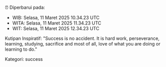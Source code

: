 ⏰ Diperbarui pada:
- WIB: Selasa, 11 Maret 2025 10.34.23 UTC
- WITA: Selasa, 11 Maret 2025 11.34.23 UTC
- WIT: Selasa, 11 Maret 2025 12.34.23 UTC

Kutipan Inspiratif:
"Success is no accident. It is hard work, perseverance, learning, studying, sacrifice and most of all, love of what you are doing or learning to do."


Kategori: success

